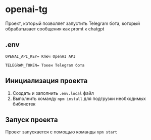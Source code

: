 # openai-tg

Проект, который позволяет запустить Telegram бота, который обрабатывает сообщения как promt к chatgpt

## .env
```
OPENAI_API_KEY= Ключ OpenAI API

TELEGRAM_TOKEN= Токен Telegram бота
```

## Инициализация проекта
 1. Создать и заполнить `.env.local` файл
 2. Выполнить команду `npm install` для подгрузки необходимых библиотек

## Запуск проекта
Проект запускается с помощью команды `npm start`
